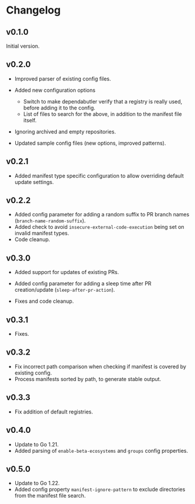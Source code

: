 # Changelog

## v0.1.0

Initial version.

## v0.2.0

- Improved parser of existing config files.

- Added new configuration options
    - Switch to make dependabutler verify that a registry is really used, before adding it to the config.
    - List of files to search for the above, in addition to the manifest file itself.

- Ignoring archived and empty repositories.

- Updated sample config files (new options, improved patterns).

## v0.2.1

- Added manifest type specific configuration to allow overriding default update settings.

## v0.2.2

- Added config parameter for adding a random suffix to PR branch names (`branch-name-random-suffix`).
- Added check to avoid `insecure-external-code-execution` being set on invalid manifest types.
- Code cleanup.

## v0.3.0

- Added support for updates of existing PRs.

- Added config parameter for adding a sleep time after PR creation/update (`sleep-after-pr-action`).

- Fixes and code cleanup.

## v0.3.1

- Fixes.

## v0.3.2

- Fix incorrect path comparison when checking if manifest is covered by existing config.
- Process manifests sorted by path, to generate stable output.

## v0.3.3

- Fix addition of default registries.

## v0.4.0

- Update to Go 1.21.
- Added parsing of `enable-beta-ecosystems` and `groups` config properties.

## v0.5.0

- Update to Go 1.22.
- Added config property `manifest-ignore-pattern` to exclude directories from the manifest file search.
